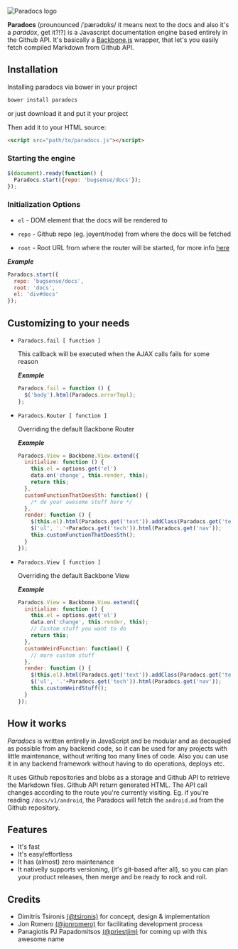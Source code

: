 ![Paradocs logo](http://i.imgur.com/vbV0UHY.png)

**Paradocs** (prounounced /ˈpærədɒks/ it means next to the docs and also it's a *paradox*, get it?!?) is a Javascript documentation engine based entirely in the Github API. It's basically a [Backbone.js](http://backbonejs.org/) wrapper, that let's you easily fetch compiled Markdown from Github API.

## Installation

Installing paradocs via bower in your project
```bash
bower install paradocs
```
or just download it and put it your project

Then add it to your HTML source:
```html
<script src="path/to/paradocs.js"></script>
```

### Starting the engine
```js
$(document).ready(function() {
  Paradocs.start({repo: 'bugsense/docs'});
});
```

### Initialization Options

* ```el``` - DOM element that the docs will be rendered to

* ```repo``` - Github repo (eg. joyent/node) from where the docs will be fetched

* ```root``` - Root URL from where the router will be started, for more info [here](http://backbonejs.org/#History-start)

***Example***

```js
Paradocs.start({
  repo: 'bugsense/docs',
  root: 'docs',
  el: 'div#docs'
});
```

## Customizing to your needs

*   ```Paradocs.fail [ function ]```

    This callback will be executed when the AJAX calls fails for some reason

    ***Example***

    ```js
    Paradocs.fail = function () {
      $('body').html(Paradocs.errorTmpl);
    };
    ```

*   ```Paradocs.Router [ function ]```

    Overriding the default Backbone Router

    ***Example***

    ```js
    Paradocs.View = Backbone.View.extend({
      initialize: function () {
        this.el = options.get('el')
        data.on('change', this.render, this);
        return this;
      },
      customFunctionThatDoesSth: function() {
        /* do your awesome stuff here */
      },
      render: function () {
        $(this.el).html(Paradocs.get('text')).addClass(Paradocs.get('tech'));
        $('ul', '.'+Paradocs.get('tech')).html(Paradocs.get('nav'));
        this.customFunctionThatDoesSth();
      }
    });
    ```

*   ```Paradocs.View [ function ]```

    Overriding the default Backbone View

    ***Example***

    ```js
    Paradocs.View = Backbone.View.extend({
      initialize: function () {
        this.el = options.get('el')
        data.on('change', this.render, this);
        // Custom stuff you want to do
        return this;
      },
      customWeirdFunction: function() {
        // more custom stuff
      },
      render: function () {
        $(this.el).html(Paradocs.get('text')).addClass(Paradocs.get('tech'));
        $('ul', '.'+Paradocs.get('tech')).html(Paradocs.get('nav'));
        this.customWeirdStuff();
      }
    });
    ```

## How it works
*Paradocs* is written entirelly in JavaScript and be modular and as decoupled as possible from any backend code, so it can be used for any projects with little maintenance, without writing too many lines of code. Also you can use it in any backend framework without having to do operations, deploys etc.

It uses Github repositories and blobs as a storage and Github API to retrieve the Markdown files. Github API return generated HTML. The API call changes according to the route you're currently visiting. Eg. if you're reading ```/docs/v1/android```, the Paradocs will fetch the ```android.md``` from the Github repository.

## Features

* It's fast
* It's easy/effortless
* It has (almost) zero maintenance
* It nativelly supports versioning, (it's git-based after all), so you can plan your product releases, then merge and be ready to rock and roll.

## Credits

* Dimitris Tsironis [(@tsironis)](http://github.com/tsironis) for concept, design & implementation
* Jon Romero [(@jonromero)](http://github.com/jonromero) for facilitating development process
* Panagiotis PJ Papadomitsos [(@priestjim)](http://github.com/priestjim) for coming up with this awesome name
